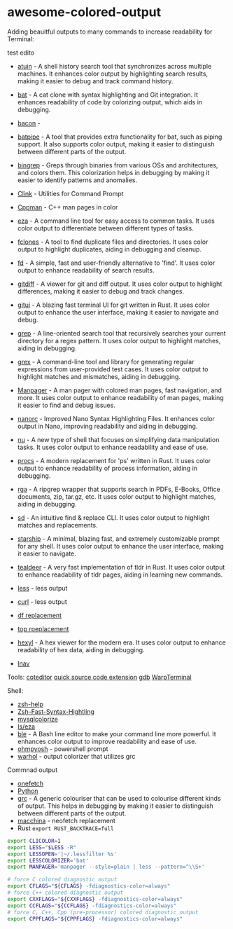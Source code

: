 # awesome-colored-output
Adding beauitful outputs to many commands to increase readability
for Terminal:

test edito

* [atuin](https://github.com/atuinsh/atuin) -  A shell history search tool that synchronizes across multiple machines. It enhances color output by highlighting search results, making it easier to debug and track command history.
* [bat](https://github.com/sharkdp/bat/) -  A cat clone with syntax highlighting and Git integration. It enhances readability of code by colorizing output, which aids in debugging.
* [bacon](https://github.com/Canop/bacon) - 
* [batpipe](https://github.com/eth-p/bat-extras/blob/master/doc/batpipe.md) -  A tool that provides extra functionality for bat, such as piping support. It also supports color output, making it easier to distinguish between different parts of the output.
* [bingrep](https://github.com/m4b/bingrep) -  Greps through binaries from various OSs and architectures, and colors them. This colorization helps in debugging by making it easier to identify patterns and anomalies.
* [Clink](https://github.com/chrisant996/clink) - Utilities for Command Prompt
* [Cppman](https://github.com/aitjcize/cppman) - C++ man pages in color
* [eza](https://github.com/eza-community/eza) -  A command line tool for easy access to common tasks. It uses color output to differentiate between different types of tasks.
* [fclones](https://github.com/pkolaczk/fclones) -  A tool to find duplicate files and directories. It uses color output to highlight duplicates, aiding in debugging and cleanup.
* [fd](https://github.com/sharkdp/fd) -  A simple, fast and user-friendly alternative to 'find'. It uses color output to enhance readability of search results.
* [gitdiff](https://github.com/dandavison/delta) -  A viewer for git and diff output. It uses color output to highlight differences, making it easier to debug and track changes.
* [gitui](https://github.com/extrawurst/gitui) -  A blazing fast terminal UI for git written in Rust. It uses color output to enhance the user interface, making it easier to navigate and debug.
* [grep](https://github.com/BurntSushi/ripgrep) -  A line-oriented search tool that recursively searches your current directory for a regex pattern. It uses color output to highlight matches, aiding in debugging.
* [grex](https://github.com/pemistahl/grex) -  A command-line tool and library for generating regular expressions from user-provided test cases. It uses color output to highlight matches and mismatches, aiding in debugging.
* [Manpager](https://github.com/Freed-Wu/manpager) -  A man pager with colored man pages, fast navigation, and more. It uses color output to enhance readability of man pages, making it easier to find and debug issues.
* [nanorc](https://github.com/scopatz/nanorc) -  Improved Nano Syntax Highlighting Files. It enhances color output in Nano, improving readability and aiding in debugging.
* [nu](https://www.nushell.sh/) -  A new type of shell that focuses on simplifying data manipulation tasks. It uses color output to enhance readability and ease of use.
* [procs](https://github.com/dalance/procs) -  A modern replacement for 'ps' written in Rust. It uses color output to enhance readability of process information, aiding in debugging.
* [rga](https://github.com/phiresky/ripgrep-all) -  A ripgrep wrapper that supports search in PDFs, E-Books, Office documents, zip, tar.gz, etc. It uses color output to highlight matches, aiding in debugging.
* [sd](https://github.com/chmln/sd) -  An intuitive find & replace CLI. It uses color output to highlight matches and replacements.
* [starship](https://starship.rs/) -  A minimal, blazing fast, and extremely customizable prompt for any shell. It uses color output to enhance the user interface, making it easier to navigate.
* [tealdeer](https://github.com/dbrgn/tealdeer) -  A very fast implementation of tldr in Rust. It uses color output to enhance readability of tldr pages, aiding in learning new commands.
* [less](https://github.com/wofr06/lesspipe) - less output 
* [curl](https://github.com/rs/curlie) - less output 

* [df replacement](https://github.com/muesli/duf)
* [top rpeplacement](https://github.com/ClementTsang/bottom)
* [hexyl](https://github.com/sharkdp/hexyl) -  A hex viewer for the modern era. It uses color output to enhance readability of hex data, aiding in debugging.
* [lnav](https://lnav.org/)



Tools: 
[coteditor](https://coteditor.com/)
[quick source code extension](https://github.com/sbarex/SourceCodeSyntaxHighlight)
[gdb](https://www.gdbgui.com/)
[WarpTerminal](https://www.warp.dev/)

Shell: 
* [zsh-help](https://github.com/Freed-Wu/zsh-help)
* [Zsh-Fast-Syntax-Hightling](https://github.com/zdharma/fast-syntax-highlighting)
* [mysqlcolorize](https://github.com/zpm-zsh/mysql-colorize/tree/master)
* [ls/eza](https://github.com/zpm-zsh/ls)
* [ble](https://github.com/akinomyoga/ble.sh) -  A Bash line editor to make your command line more powerful. It enhances color output to improve readability and ease of use.
* [ohmpyosh](https://ohmyposh.dev/) - powershell prompt
* [warhol](https://github.com/unixorn/warhol.plugin.zsh) - output colorizer that utilizes grc

Commnad output
* [onefetch](https://github.com/o2sh/onefetch)
* [Python](https://github.com/Qix-/better-exceptions)
* [grc](https://github.com/garabik/grc) -  A generic colouriser that can be used to colourise different kinds of output. This helps in debugging by making it easier to distinguish between different parts of the output.
* [macchina](https://github.com/Macchina-CLI/macchina) - neofetch replacement
* Rust `export RUST_BACKTRACE=full`

```sh
export CLICOLOR=1
export LESS="$LESS -R"
export LESSOPEN='|~/.lessfilter %s'
export LESSCOLORIZER='bat'
export MANPAGER='manpager --style=plain | less --pattern=^\\S+'

# force C colored diagnostic output
export CFLAGS="${CFLAGS} -fdiagnostics-color=always"
# force C++ colored diagnostic output
export CXXFLAGS="${CXXFLAGS} -fdiagnostics-color=always"
export CCFLAGS="${CCFLAGS} -fdiagnostics-color=always"
# force C, C++, Cpp (pre-processor) colored diagnostic output
export CPPFLAGS="${CPPFLAGS} -fdiagnostics-color=always"

```



